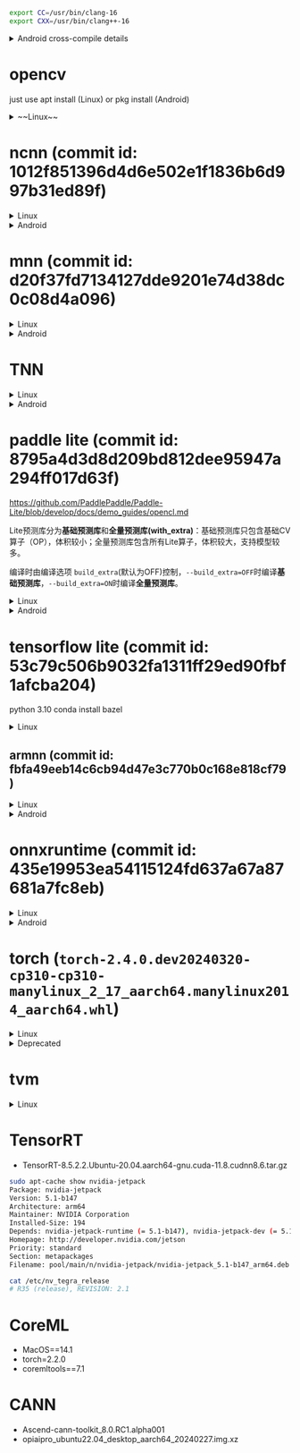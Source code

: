 ```bash
export CC=/usr/bin/clang-16
export CXX=/usr/bin/clang++-16
```

<details>
<summary>Android cross-compile details</summary>

```bash
# 6. (可选) 删除 debug 编译参数，减小二进制体积 参照 https://github.com/android/ndk/issues/243
# 用编辑器打开 $ANDROID_NDK/build/cmake/android.toolchain.cmake 删除 "-g" 这行
# 或者打开 $ANDROID_NDK/build/cmake/android-legacy.toolchain.cmake (Android NDK r23c及以上版本) 执行同样的操作
list(APPEND ANDROID_COMPILER_FLAGS
  -g
  -DANDROID
  ...
```
</details>

# opencv

just use apt install (Linux) or pkg install (Android)

<details>
<summary>~~Linux~~</summary>

- [OpenCV Basics - Others](https://wykvictor.github.io/2018/08/01/OpenCV-6.html)
- [rebuild your opencv4 from source with "add_definitions(-D_GLIBCXX_USE_CXX11_ABI=0)", have fun.](https://github.com/opencv/opencv/issues/13000#issuecomment-452150611)

```bash
git clone https://github.com/opencv/opencv.git --depth=1
cd opencv
mkdir build && cd build
cmake -D CMAKE_INSTALL_PREFIX=../install ..
make install -j`nproc`
cd ../install
vim opencv4.pc
export PKG_CONFIG_PATH=/opencv/install
```

`vim CMakeLists.txt`

```diff
diff --git a/CMakeLists.txt b/CMakeLists.txt
index 40d80e1..c7019c1 100644
--- a/CMakeLists.txt
+++ b/CMakeLists.txt
@@ -554,6 +554,7 @@ if(ENABLE_IMPL_COLLECTION)
   add_definitions(-DCV_COLLECT_IMPL_DATA)
 endif()

+add_definitions(-D_GLIBCXX_USE_CXX11_ABI=0)
 if(OPENCV_DISABLE_FILESYSTEM_SUPPORT)
   add_definitions(-DOPENCV_HAVE_FILESYSTEM_SUPPORT=0)
 endif()

```

```log
# Package Information for pkg-config

Name: OpenCV
Description: Open Source Computer Vision Library
Version: 4.8.0
Libs: -L/opencv/install/lib -lopencv_imgproc -lopencv_imgcodecs -lopencv_core -lopencv_dnn
Libs.private: -ldl -lm -lpthread -lrt
Cflags: -I/opencv/install/include/opencv4
```
</details>

# ncnn (commit id: 1012f851396d4d6e502e1f1836b6d997b31ed89f)

<details>
<summary>Linux</summary>

```bash
# will use openmp lib to enable multi-threads
sudo apt install libomp-16-dev
git clone https://github.com/Tencent/ncnn.git #--depth=1
cd ncnn
#git submodule sync
git submodule update --init --recursive
mkdir -p build && cd build
export LDFLAGS="-L/usr/lib/llvm-16/lib"
export CPPFLAGS="-I/usr/lib/llvm-16/include"
/usr/bin/cmake -D NCNN_SHARED_LIB=ON -D NCNN_VULKAN=ON .. -D CMAKE_BUILD_TYPE=Release \
-D CMAKE_INSTALL_PREFIX=../install -D NCNN_BUILD_BENCHMARK=OFF
make install -j`nproc`
```

```bash
# conda activate # use conda env
cd tools/pnnx
# pip install torch
# remove protobuf & libprotobuf package
mkdir build && cd build
cmake ..
make -j`nproc`
```
</details>

<details>
<summary>Android</summary>

```bash
export ANDROID_NDK=$PWD/android-ndk-r22b
mkdir build && cd build
cmake -DCMAKE_TOOLCHAIN_FILE="$ANDROID_NDK/build/cmake/android.toolchain.cmake" \
    -DANDROID_ABI="arm64-v8a" \
    -DANDROID_PLATFORM=android-24 -DNCNN_VULKAN=ON .. \
    -D CMAKE_INSTALL_PREFIX=../install -D NCNN_SHARED_LIB=ON

make install -j`nproc`
```

</details>

# mnn (commit id: d20f37fd7134127dde9201e74d38dc0c08d4a096)

<details>
<summary>Linux</summary>

```bash
git clone https://github.com/alibaba/MNN.git #--depth=1
cd MNN
mkdir -p build && build
cmake -D CMAKE_BUILD_TYPE=Release -D MNN_VULKAN=ON -D MNN_OPENCL=ON .. \
-D CMAKE_INSTALL_PREFIX=../install -D MNN_SEP_BUILD=OFF -D MNN_ARM82=ON #-D MNN_OPENGL=ON
make install -j`nproc`

-D MNN_BUILD_CONVERTER=ON
-D MNN_BUILD_BENCHMARK=ON
-D MNN_BUILD_DEMO=ON
-D MNN_BUILD_QUANTOOLS=ON
```

```diff
diff --git a/CMakeLists.txt b/CMakeLists.txt
index a5b42a7..a5294ea 100644
--- a/CMakeLists.txt
+++ b/CMakeLists.txt
@@ -267,7 +267,7 @@ if(CMAKE_SYSTEM_NAME MATCHES "^Linux")
     set(CMAKE_CXX_FLAGS "${CMAKE_CXX_FLAGS} -D__STRICT_ANSI__")
     if (CMAKE_CXX_COMPILER_ID STREQUAL "Clang")
       # This is to workaround libgcc.a
-      set(CMAKE_CXX_FLAGS "${CMAKE_CXX_FLAGS} -stdlib=libc++")
+      # set(CMAKE_CXX_FLAGS "${CMAKE_CXX_FLAGS} -stdlib=libc++")
     endif()
     if(CMAKE_SYSTEM_PROCESSOR MATCHES "^armv7")
         add_definitions(-mfpu=neon)    #please define in project/cross-compile/arm.toolchain.cmake
```

```diff
diff --git a/source/backend/opencl/core/OpenCLBackend.cpp b/source/backend/opencl/core/OpenCLBackend.cpp
index 4457595..3f3ed91 100644
--- a/source/backend/opencl/core/OpenCLBackend.cpp
+++ b/source/backend/opencl/core/OpenCLBackend.cpp
@@ -467,7 +467,8 @@ Execution* OpenCLBackend::onCreate(const std::vector<Tensor*>& inputs, const std
         #endif
         return NULL;
     }
-    if (iter == creators->end()) {
+    // if (op->type() == 77) printf("op 77\n");
+    if (iter == creators->end() || mPrecision != BackendConfig::Precision_High && op->type() == 77) {
         mDevideOpRecord = true;
         #ifdef OPENCL_FALLBACK_LOG
         if (nullptr != op->name()) {
```

</details>

<details>
<summary>Android</summary>

```bash
## way 1: native build
#pkg install mesa-dev # for opengl
cmake -D CMAKE_BUILD_TYPE=Release -D MNN_USE_LOGCAT=false -D MNN_VULKAN=ON -D MNN_OPENCL=ON .. \
-D CMAKE_INSTALL_PREFIX=../install -DMNN_BUILD_FOR_ANDROID_COMMAND=true -DNATIVE_LIBRARY_OUTPUT=. -DNATIVE_INCLUDE_OUTPUT=.  -D MNN_SEP_BUILD=OFF -D MNN_ARM82=ON #-D MNN_OPENGL=ON
make install -j`nproc`
## way 2: cross build
cd project/android
vim build_64.sh
#######################################################
#!/bin/bash
cmake ../../../ \
-DCMAKE_TOOLCHAIN_FILE=$ANDROID_NDK/build/cmake/android.toolchain.cmake \
-DCMAKE_BUILD_TYPE=Release \
-DANDROID_ABI="arm64-v8a" \
-DMNN_USE_LOGCAT=false \
-DANDROID_PLATFORM=android-24  \
-DMNN_BUILD_FOR_ANDROID_COMMAND=true \
-D MNN_OPENCL=ON -D MNN_VULKAN=ON -D MNN_ARM82=ON -D MNN_NNAPI=ON\
-D MNN_SEP_BUILD=OFF -D CMAKE_INSTALL_PREFIX=../install \
-DNATIVE_LIBRARY_OUTPUT=. -DNATIVE_INCLUDE_OUTPUT=.

-D MNN_BUILD_BENCHMARK=ON

make install -j32
#######################################################
export ANDROID_NDK=<prefix>/android-ndk-r22b
mkdir build && cd build && ../build_64.sh
```
</details>

# TNN

<details>
<summary>Linux</summary>

```bash
git clone https://github.com/Tencent/TNN.git # --depth=1

sudo apt install protobuf-compiler
sudo apt install libprotoc-dev
sudo apt install libomp-16-dev # also for runtime
export LDFLAGS="-L/usr/lib/llvm-16/lib"
export CPPFLAGS="-I/usr/lib/llvm-16/include"
# see https://github.com/YingkunZhou/EdgeTransformerPerf/wiki/tnn for more details
mkdir -p build && cd build
cmake -D CMAKE_BUILD_TYPE=Release \
-D CMAKE_SYSTEM_NAME=Linux \
-D CMAKE_C_COMPILER=clang-16 \
-D CMAKE_CXX_COMPILER=clang++-16 \
-D TNN_ARM_ENABLE=ON \
-D TNN_ARM82_ENABLE=ON \
-D TNN_TEST_ENABLE=ON \
-D TNN_CPU_ENABLE=ON \
-D TNN_RK_NPU_ENABLE=OFF \
-D TNN_OPENMP_ENABLE=ON \
-D TNN_OPENCL_ENABLE=ON \
-D CMAKE_SYSTEM_PROCESSOR=aarch64 \
-D CMAKE_INSTALL_PREFIX=../install \
-D TNN_BUILD_SHARED=ON .. \
# -D TNN_CUDA_ENABLE=ON -D TNN_TENSORRT_ENABLE=ON

make -j`nproc`

mkdir -p ../install/include && mkdir -p ../install/lib
cp -a libTNN.so* ../install/lib
cp -r ../include/tnn ../install/include
---

cd TNN/tools/convert2tnn
./build.sh
```

```diff
diff --git a/source/tnn/device/cuda/CMakeLists.txt b/source/tnn/device/cuda/CMakeLists.txt
index 03dc534..9be59fb 100644
--- a/source/tnn/device/cuda/CMakeLists.txt
+++ b/source/tnn/device/cuda/CMakeLists.txt
@@ -16,6 +16,7 @@ include_directories($ENV{CUDNN_ROOT_DIR}/include)

 set(TARGET_ARCH "-gencode arch=compute_75,code=sm_75 \
                  -gencode arch=compute_70,code=sm_70 \
+                 -gencode arch=compute_87,code=sm_87 \
                  -gencode arch=compute_61,code=sm_61 \
                  -gencode arch=compute_60,code=sm_60 \
                  -gencode arch=compute_53,code=sm_53")
diff --git a/source/tnn/utils/data_type_utils.cc b/source/tnn/utils/data_type_utils.cc
index 1b11af6..febf16f 100644
--- a/source/tnn/utils/data_type_utils.cc
+++ b/source/tnn/utils/data_type_utils.cc
@@ -15,6 +15,7 @@
 #include "tnn/utils/data_type_utils.h"
 #include <limits.h>
 #include "tnn/core/macro.h"
+#include <cstdint>

 namespace TNN_NS {


```

```diff
diff --git a/third_party/flatbuffers/src/idl_gen_rust.cpp b/third_party/flatbuffers/src/idl_gen_rust.cpp
index 455780cd..6082a02a 100644
--- a/third_party/flatbuffers/src/idl_gen_rust.cpp
+++ b/third_party/flatbuffers/src/idl_gen_rust.cpp
@@ -496,7 +496,6 @@ class RustGenerator : public BaseGenerator {
     // example: f(A, D::E)          -> super::D::E
     // does not include leaf object (typically a struct type).

-    size_t i = 0;
     std::stringstream stream;

     auto s = src->components.begin();
@@ -507,7 +506,6 @@ class RustGenerator : public BaseGenerator {
       if (*s != *d) { break; }
       ++s;
       ++d;
-      ++i;
     }

     for (; s != src->components.end(); ++s) { stream << "super::"; }
diff --git a/tools/converter/source/onnx/onnx_utils.h b/tools/converter/source/onnx/onnx_utils.h
index 27f42bed..403960eb 100644
--- a/tools/converter/source/onnx/onnx_utils.h
+++ b/tools/converter/source/onnx/onnx_utils.h
@@ -17,6 +17,7 @@

 #include <cassert>
 #include <vector>
+#include <cmath>

 #include "onnx.pb.h"
 #include "onnx_proxy_graph.h"
diff --git a/tools/dynamic_range_quantization/utils.h b/tools/dynamic_range_quantization/utils.h
index 3de8d35d..0574b318 100644
--- a/tools/dynamic_range_quantization/utils.h
+++ b/tools/dynamic_range_quantization/utils.h
@@ -13,6 +13,7 @@
 // specific language governing permissions and limitations under the License.
 #include "tnn/core/macro.h"
 #include "tnn/interpreter/raw_buffer.h"
+#include <cmath>

 namespace TNN_NS {

diff --git a/tools/onnx2tnn/src/core/onnx_fuse/onnx2tnn_fuse_gelu.cc b/tools/onnx2tnn/src/core/onnx_fuse/onnx2tnn_fuse_gelu.cc
index 04f888eb..b3716387 100644
--- a/tools/onnx2tnn/src/core/onnx_fuse/onnx2tnn_fuse_gelu.cc
+++ b/tools/onnx2tnn/src/core/onnx_fuse/onnx2tnn_fuse_gelu.cc
@@ -13,6 +13,7 @@
 // specific language governing permissions and limitations under the License.

 #include <algorithm>
+#include <cmath>

 #include "onnx2tnn.h"

```
</details>

<details>
<summary>Android</summary>

```bash
mkdir build && cd build
cmake \
-D CMAKE_TOOLCHAIN_FILE=$ANDROID_NDK/build/cmake/android.toolchain.cmake \
-D ANDROID_ABI="arm64-v8a" \
-D ANDROID_PLATFORM=android-24 \
-D BUILD_FOR_ANDROID_COMMAND=true \
-D TNN_ARM_ENABLE=ON \
-D TNN_ARM82_ENABLE=ON \
-D TNN_TEST_ENABLE=ON \
-D TNN_CPU_ENABLE=ON \
-D TNN_RK_NPU_ENABLE=OFF \
-D TNN_OPENMP_ENABLE=ON \
-D TNN_OPENCL_ENABLE=ON \
-D CMAKE_SYSTEM_PROCESSOR=aarch64 \
-D CMAKE_INSTALL_PREFIX=../install \
-D TNN_BUILD_SHARED=ON ..

make -j`nproc`

mkdir -p ../install/include && mkdir -p ../install/lib
cp -a libTNN.so* ../install/lib
cp -r ../include/tnn ../install/include
```
</details>

# paddle lite (commit id: 8795a4d3d8d209bd812dee95947a294ff017d63f)

https://github.com/PaddlePaddle/Paddle-Lite/blob/develop/docs/demo_guides/opencl.md

Lite预测库分为**基础预测库**和**全量预测库(with_extra)**：基础预测库只包含基础CV算子（OP），体积较小；全量预测库包含所有Lite算子，体积较大，支持模型较多。

编译时由编译选项 `build_extra`(默认为OFF)控制，`--build_extra=OFF`时编译**基础预测库**，`--build_extra=ON`时编译**全量预测库**。

<details>
<summary>Linux</summary>

build_linux.sh: NUM_PROC=32

```bash
git clone https://github.com/PaddlePaddle/Paddle-Lite.git #--depth=1
cd Paddle-Lite
./lite/tools/build_linux.sh --arch=armv8 --with_extra=ON --toolchain=clang \
--with_exception=ON --with_opencl=ON --with_arm82_fp16=ON
### for cortex-a73 and below
./lite/tools/build_linux.sh --arch=armv8 --with_extra=ON --toolchain=clang \
--with_exception=ON --with_opencl=ON #--with_arm82_fp16=ON
```

```diff
--- a/lite/tools/build_linux.sh
+++ b/lite/tools/build_linux.sh
@@ -344,9 +344,6 @@ function make_publish_so {
         build_dir=${build_dir}.kunlunxin_xpu
     fi

-    if [ -d $build_dir ]; then
-        rm -rf $build_dir
-    fi
     mkdir -p $build_dir
     cd $build_dir
```

[how to convert model](https://github.com/YingkunZhou/EdgeTransformerPerf/wiki/paddlelite#how-to-convert-model)

```bash
./lite/tools/build.sh build_optimize_tool
```

```diff
diff --git a/src/google/protobuf/compiler/java/java_file.cc b/src/google/protobuf/compiler/java/java_file.cc
index 3cbc530eb..0eb0da19a 100644
--- a/src/google/protobuf/compiler/java/java_file.cc
+++ b/src/google/protobuf/compiler/java/java_file.cc
@@ -65,7 +65,7 @@ namespace java {
 namespace {

 struct FieldDescriptorCompare {
-  bool operator ()(const FieldDescriptor* f1, const FieldDescriptor* f2) {
+  bool operator ()(const FieldDescriptor* f1, const FieldDescriptor* f2) const {
     if(f1 == NULL) {
       return false;
     }
```

</details>

<details>
<summary>Android</summary>

```bash
export NDK_ROOT=$PWD/android-ndk-r22b
./lite/tools/build_android.sh --arch=armv8 --with_extra=ON --toolchain=clang \
--with_exception=ON --with_opencl=ON --with_java=OFF --android_api_level=24 --with_arm82_fp16=ON
```

build_android.sh: NUM_PROC=32

</details>

# tensorflow lite (commit id: 53c79c506b9032fa1311ff29ed90fbf1afcba204)

python 3.10 conda install bazel

<details>
<summary>Linux</summary>

```bash
# use conda in order to use bazel. By the way, I dislike bazel
conda activate
conda install bazel==6.3.0 --yes
git clone https://github.com/google/flatbuffers.git #--depth=1
git clone https://github.com/tensorflow/tensorflow.git #--depth=1
export BASEDIR=$PWD
cd tensorflow
./configure
# choose clang, and use -O3 option
bazel build --verbose_failures -c opt //tensorflow/lite:tensorflowlite --define tflite_with_xnnpack=true --define tflite_with_xnnpack_qs8=true # --jobs 8 #--define xnn_enable_qs8=true
bazel build --verbose_failures -c opt --config=monolithic tensorflow/lite/delegates/flex:tensorflowlite_flex --define tflite_with_xnnpack=true --define tflite_with_xnnpack_qs8=true # --jobs 8

mkdir -p install/include/tensorflow
cp -r tensorflow/lite install/include/tensorflow
cp -r tensorflow/core install/include/tensorflow # for armnn
cp -r $BASEDIR/flatbuffers/include/flatbuffers install/include
mkdir -p install/include/armnn
cp -r $BASEDIR/armnn/include  install/include/armnn
cp -r $BASEDIR/armnn/delegate install/include/armnn
find install/include/ ! \( -name '*.h*' \) -type f -exec rm -f {} +

mkdir -p install/lib
cp bazel-bin/tensorflow/lite/libtensorflowlite.so install/lib
cp bazel-bin/tensorflow/lite/delegates/flex/libtensorflowlite_flex.so install/lib
#armnn
cp bazel-bin/libtensorflow_lite_all.so  install/lib
cp -a $BASEDIR/armnn/build/libarmnn.so* install/lib
cp -a $BASEDIR/armnn/build/delegate/libarmnnDelegate.so*  install/lib
#flatbuffer
cp -a $BASEDIR/flatbuffers/install/lib/libflatbuffers.so* install/lib

## gpu support
# sudo apt install libgles2-mesa-dev libegl1-mesa-dev xorg-dev
bazel build -s -c opt --copt -DMESA_EGL_NO_X11_HEADERS --copt -DEGL_NO_X11 tensorflow/lite/delegates/gpu:libtensorflowlite_gpu_delegate.so
cp bazel-bin/tensorflow/lite/delegates/gpu/libtensorflowlite_gpu_delegate.so install/lib

## optional
bazel build -c opt --config=monolithic tensorflow/lite/tools/benchmark:benchmark_model_plus_flex --jobs 8
mkdir -p install/bin
cp bazel-bin/tensorflow/lite/tools/benchmark/benchmark_model_plus_flex install/bin
```

</details>

## armnn (commit id: fbfa49eeb14c6cb94d47e3c770b0c168e818cf79)

<details>
<summary>Linux</summary>

```log
vim BUILD

cc_binary(
     name = "libtensorflow_lite_all.so",
     linkshared = 1,
     deps = [
         "//tensorflow/lite:framework",
         "//tensorflow/lite/kernels:builtin_ops",
     ],
)
```

```bash
bazel build --config=opt --config=monolithic --strip=always libtensorflow_lite_all.so
cd $BASEDIR/flatbuffers
mkdir build && cd build
cmake .. -D CMAKE_INSTALL_PREFIX=../install -D FLATBUFFERS_BUILD_SHAREDLIB=ON
make install -j32
cd $BASEDIR
git clone https://review.mlplatform.org/ml/ComputeLibrary #--depth=1
cd ComputeLibrary/
# git checkout <tag_name> # e.g. v20.11
# The machine used for this guide only has a Neon CPU which is why I only have "neon=1" but if
# your machine has an arm Gpu you can enable that by adding `opencl=1 embed_kernels=1 to the command below
scons arch=arm64-v8a neon=1 extra_cxx_flags="-fPIC" benchmark_tests=0 validation_tests=0 -j 32
scons arch=arm64-v8.2-a neon=1 extra_cxx_flags="-fPIC" benchmark_tests=0 validation_tests=0 -j 32
scons arch=arm64-v8a neon=1 opencl=1 embed_kernels=1 extra_cxx_flags="-fPIC" benchmark_tests=0 validation_tests=0 -j 32
scons arch=arm64-v8.2-a neon=1 opencl=1 embed_kernels=1 extra_cxx_flags="-fPIC" benchmark_tests=0 validation_tests=0 -j 32
```

Here we use arm linux env natively.

```diff
--- a/SConstruct
+++ b/SConstruct
@@ -373,7 +373,7 @@ else: # NONE "multi_isa" builds
-if 'x86' not in env['arch']:
+if 'arm' not in env['arch']:
     if env['estate'] == '32':
         if env['os'] == 'linux':
             auto_toolchain_prefix = "arm-linux-gnueabihf-" if 'v7' in env['arch'] else "armv8l-linux-gnueabihf-"
```

```bash
conda activate # bazel env will give java support!
cd $BASEDIR
git clone "https://review.mlplatform.org/ml/armnn" --depth=1
cd armnn
# git checkout <branch_name> # e.g. branches/armnn_20_11
mkdir build && cd build
# if you've got an arm Gpu add `-DARMCOMPUTECL=1` to the command below
cmake .. -DARMCOMPUTE_ROOT=$BASEDIR/ComputeLibrary \
         -DBUILD_UNIT_TESTS=0 \
         -DBUILD_ARMNN_TFLITE_DELEGATE=1 \
         -DTENSORFLOW_ROOT=$BASEDIR/tensorflow \
         -DTFLITE_LIB_ROOT=$BASEDIR/tensorflow/bazel-bin \
         -DFLATBUFFERS_ROOT=$BASEDIR/flatbuffers/install \
         -DCMAKE_CXX_FLAGS="-Wno-error=missing-field-initializers -Wno-error=deprecated-declarations" \
         -DARMCOMPUTENEON=1 -DARMCOMPUTECL=1
make -j32
```

</details>


<details>
<summary>Android</summary>

For armnn, pre-download all repos latest

```diff
diff --git a/scripts/build_android_ndk_guide.sh b/scripts/build_android_ndk_guide.sh
index a364d4d..d260528 100755
--- a/scripts/build_android_ndk_guide.sh
+++ b/scripts/build_android_ndk_guide.sh
@@ -110,14 +110,14 @@ function GetAndBuildCmake319 {
 function GetAndBuildFlatbuffers {
     cd $WORKING_DIR

-    if [[ ! -d flatbuffers-23.5.26 ]]; then
+    if [[ ! -d flatbuffers ]]; then
         echo "+++ Getting Flatbuffers"
         wget https://github.com/google/flatbuffers/archive/v23.5.26.tar.gz
         tar xf v23.5.26.tar.gz
     fi
     #Build FlatBuffers
     echo "+++ Building x86 Flatbuffers library"
-    cd $WORKING_DIR/flatbuffers-23.5.26
+    cd $WORKING_DIR/flatbuffers

     rm -f CMakeCache.txt

@@ -135,7 +135,7 @@ function GetAndBuildFlatbuffers {
     make all install -j16

     echo "+++ Building Android Flatbuffers library"
-    cd $WORKING_DIR/flatbuffers-23.5.26
+    cd $WORKING_DIR/flatbuffers

     rm -f CMakeCache.txt

@@ -211,7 +211,7 @@ function GetAndBuildComputeLibrary {
     cd $WORKING_DIR/ComputeLibrary

     echo "+++ Building Compute Library"
-    scons toolchain_prefix=llvm- compiler_prefix=aarch64-linux-android$ANDROID_API- arch=arm64-v8a neon=$ACL_NEON opencl=$ACL_CL embed_kernels=$ACL_CL extra_cxx_flags="-fPIC" \
+    scons toolchain_prefix=llvm- compiler_prefix=aarch64-linux-android$ANDROID_API- arch=arm64-v8.2-a neon=$ACL_NEON opencl=$ACL_CL embed_kernels=$ACL_CL extra_cxx_flags="-fPIC" \
     benchmark_tests=0 validation_tests=0 os=android -j16
 }

```

```bash
./armnn/scripts/build_android_ndk_guide.sh
```

For tflite

```bash
# prepare ndk
wget https://dl.google.com/android/repository/android-ndk-r25-linux.zip
unzip android-ndk-r25-linux.zip
wget https://mirrors.cloud.tencent.com/AndroidSDK/commandlinetools-linux-8512546_latest.zip
unzip commandlinetools-linux-8512546_latest.zip
mkdir android-sdk && cd android-sdk
mkdir cmdline-tools
mv ../cmdline-tools/ cmdline-tools/latest
./cmdline-tools/latest/bin/sdkmanager "platform-tools" "platforms;android-33" "build-tools;34.0.0"
# prepare sdk
cd tensorflow
./configure
# compiler use gcc, if use clang, some normal headers cannot find!!!
# api choose 30

## build xnnpack
bazel build --verbose_failures -c opt --config=android_arm64 //tensorflow/lite:tensorflowlite --define tflite_with_xnnpack=true --define tflite_with_xnnpack_qs8=true
bazel build --verbose_failures -c opt --config=android_arm64 --config=monolithic tensorflow/lite/delegates/flex:tensorflowlite_flex --define tflite_with_xnnpack=true --define tflite_with_xnnpack_qs8=true

## build gpu
bazel build -c opt --config=android_arm64 tensorflow/lite/delegates/gpu:libtensorflowlite_gpu_delegate.so

## build nnapi
bazel build -c opt --config=android_arm64 //tensorflow/lite/nnapi:nnapi_util
bazel build -c opt --config=android_arm64 //tensorflow/lite/nnapi:nnapi_implementation
bazel build -c opt --config=android_arm64 //tensorflow/lite/delegates/nnapi:nnapi_delegate_no_nnapi_implementation

mkdir -p install/include/tensorflow
cp -r tensorflow/lite install/include/tensorflow
cp -r tensorflow/core install/include/tensorflow # for armnn
cp -r $BASEDIR/flatbuffers/include/flatbuffers install/include
mkdir -p install/include/armnn
cp -r $BASEDIR/armnn/include  install/include/armnn
cp -r $BASEDIR/armnn/delegate install/include/armnn
find install/include/ ! \( -name '*.h*' \) -type f -exec rm -f {} +

mkdir -p install/lib
cp bazel-bin/tensorflow/lite/libtensorflowlite.so install/lib
cp bazel-bin/tensorflow/lite/delegates/flex/libtensorflowlite_flex.so install/lib
cp bazel-bin/tensorflow/lite/delegates/gpu/libtensorflowlite_gpu_delegate.so install/lib
cp bazel-bin/tensorflow/lite/nnapi/libnnapi_implementation.so install/lib
cp bazel-bin/tensorflow/lite/nnapi/libnnapi_util.so install/lib
cp bazel-bin/tensorflow/lite/delegates/nnapi/libnnapi_delegate_no_nnapi_implementation.so install/lib

#armnn
cp -a $BASEDIR/armnn/build/libarmnn.so* install/lib
cp -a $BASEDIR/armnn/build/delegate/libarmnnDelegate.so*  install/lib

```

</details>

# onnxruntime (commit id: 435e19953ea54115124fd637a67a87681a7fc8eb)

<details>
<summary>Linux</summary>

```bash
export BASEDIR=$PWD
git clone https://github.com/microsoft/onnxruntime.git --depth=1
cd onnxruntime
#git submodule sync
git submodule update --init --recursive
./build.sh --config Release --use_xnnpack --build_shared_lib --parallel --compile_no_warning_as_error --skip_tests # --use_dnnl
cd build/Linux/Release
## TO keep the directory structure the same as github release tar pacakge
DESTDIR=../onnxruntime make install -j`nproc`
cd ../onnxruntime
mv usr/local/include/onnxruntime/ include
mv usr/local/lib .
rm -rf usr

## onednn
# cp ../../../include/onnxruntime/core/providers/dnnl/dnnl_provider_options.h include
# cp -a ../Release/dnnl/install/* .

## acl
cd $BASEDIR
git clone https://github.com/ARM-software/ComputeLibrary.git -b v23.08 --depth 1 --shallow-submodules
scons arch=arm64-v8.2-a neon=1 extra_cxx_flags="-fPIC" benchmark_tests=0 validation_tests=0 -j 32 debug=0
cd -
./build.sh --config Release --use_xnnpack --use_acl --acl_home $BASEDIR/ComputeLibrary --acl_libs $BASEDIR/ComputeLibrary/build --build_shared_lib --parallel --compile_no_warning_as_error --skip_tests
cp -a ../../../../ComputeLibrary/build/*.so lib
cp ../../../include/onnxruntime/core/providers/acl/acl_provider_factory.h include
```

```diff
diff --git a/cmake/CMakeLists.txt b/cmake/CMakeLists.txt
index 34e7687..282123a 100644
--- a/cmake/CMakeLists.txt
+++ b/cmake/CMakeLists.txt
@@ -1134,18 +1134,13 @@ if (onnxruntime_USE_ACL OR onnxruntime_USE_ACL_1902 OR onnxruntime_USE_ACL_1905
         IMPORTED_NO_SONAME 1
         IMPORTED_LOCATION "${onnxruntime_ACL_LIBS}/libarm_compute.so")

-    add_library(arm_compute_core SHARED IMPORTED)
-    set_target_properties(arm_compute_core PROPERTIES
-        IMPORTED_NO_SONAME 1
-        IMPORTED_LOCATION "${onnxruntime_ACL_LIBS}/libarm_compute_core.so")
-
     add_library(arm_compute_graph SHARED IMPORTED)
     set_target_properties(arm_compute_graph PROPERTIES
         IMPORTED_NO_SONAME 1
         IMPORTED_LOCATION "${onnxruntime_ACL_LIBS}/libarm_compute_graph.so")
   endif()

-  list(APPEND onnxruntime_EXTERNAL_LIBRARIES arm_compute arm_compute_core arm_compute_graph)
+  list(APPEND onnxruntime_EXTERNAL_LIBRARIES arm_compute arm_compute_graph)

 endif()

@@ -1164,11 +1159,6 @@ if (onnxruntime_USE_ARMNN)
         IMPORTED_NO_SONAME 1
         IMPORTED_LOCATION "${onnxruntime_ACL_LIBS}/libarm_compute.so")

-    add_library(arm_compute_core SHARED IMPORTED)
-    set_target_properties(arm_compute_core PROPERTIES
-        IMPORTED_NO_SONAME 1
-        IMPORTED_LOCATION "${onnxruntime_ACL_LIBS}/libarm_compute_core.so")
-
     add_library(arm_compute_graph SHARED IMPORTED)
     set_target_properties(arm_compute_graph PROPERTIES
         IMPORTED_NO_SONAME 1
@@ -1182,7 +1172,7 @@ if (onnxruntime_USE_ARMNN)
         IMPORTED_LOCATION "${onnxruntime_ARMNN_LIBS}/libarmnn.so")
   endif()

-  list(APPEND onnxruntime_EXTERNAL_LIBRARIES armnn arm_compute arm_compute_core arm_compute_graph)
+  list(APPEND onnxruntime_EXTERNAL_LIBRARIES armnn arm_compute arm_compute_graph)
 endif()

 if (onnxruntime_USE_DNNL)
diff --git a/tools/ci_build/build.py b/tools/ci_build/build.py
index b2040b2..691b948 100644
--- a/tools/ci_build/build.py
+++ b/tools/ci_build/build.py
@@ -638,8 +638,8 @@ def parse_arguments():
     parser.add_argument(
         "--use_acl",
         nargs="?",
-        const="ACL_1905",
-        choices=["ACL_1902", "ACL_1905", "ACL_1908", "ACL_2002", "ACL_2308"],
+        const="ACL_2308",
+        choices=["ACL_2308"],
         help="Build with ACL for ARM architectures.",
     )
     parser.add_argument("--acl_home", help="Path to ACL home dir")
```

## Tensorrt

```bash
./build.sh --config Release --build_shared_lib --parallel --skip_tests --use_cuda --cuda_home /usr/local/cuda --cudnn_home /usr/local/cuda --use_tensorrt --tensorrt_home /usr/local/cuda --cmake_extra_defines onnxruntime_DISABLE_FLOAT8_TYPES=ON
```

</details>


<details>
<summary>Android</summary>

```bash
export BASEDIR=$PWD
export ANDROID_NDK=$BASEDIR/android-ndk-r26b
export ANDROID_SDK=$BASEDIR/android-sdk
cd onnxruntime
./build.sh --use_nnapi --use_xnnpack --use_acl --acl_home $BASEDIR/ComputeLibrary --acl_libs $BASEDIR/ComputeLibrary/build --use_qnn --qnn_home /opt/qcom --config Release --android --android_sdk_path $ANDROID_SDK --android_ndk_path $ANDROID_NDK --android_abi arm64-v8a --android_api 30 --build_shared_lib --parallel --compile_no_warning_as_error --skip_submodule_sync --skip_tests
cd build/Android/Release
## TO keep the directory structure the same as github release tar pacakge
DESTDIR=../onnxruntime make install -j`nproc`
cd ../onnxruntime
mv usr/local/include/onnxruntime/ include
mv usr/local/lib .
rm -rf usr
cp -a /opt/qcom/aistack/qnn/2.19.0.240124/lib/aarch64-android/* lib
cp -a ../../../../ComputeLibrary/build/*.so lib
cp ../../../include/onnxruntime/core/providers/acl/acl_provider_factory.h include
cp ../../../include/onnxruntime/core/providers/nnapi/nnapi_provider_factory.h include
```

</details>

# torch (`torch-2.4.0.dev20240320-cp310-cp310-manylinux_2_17_aarch64.manylinux2014_aarch64.whl`)

<details>
<summary>Linux</summary>

**we finally use [aarch64_ci_build.sh](https://github.com/pytorch/builder/blob/main/aarch64_linux/aarch64_ci_build.sh) methods to build pytorch**

```dockerfile
FROM ubuntu:20.04
ARG default_py_version=3.8
ENV PY_VERSION="${default_py_version}"

RUN if ! [ "$(arch)" = "aarch64" ] ; then exit 1; fi

ENV TZ=Asia/Shanghai \
    DEBIAN_FRONTEND=noninteractive

RUN apt-get -y update
RUN apt-get -y upgrade
RUN apt-get -y install \
     accountsservice apport at autoconf bc build-essential cpufrequtils curl ethtool \
     g++-10 gcc-10 gettext-base gfortran-10 git iproute2 iputils-ping lxd libbz2-dev \
     libc++-dev libcgal-dev libffi-dev libfreetype6-dev libhdf5-dev libjpeg-dev \
     liblzma-dev libncurses5-dev libncursesw5-dev libopenblas-dev libopencv-dev libpng-dev \
     libreadline-dev libsox-fmt-all libsqlite3-dev libssl-dev libxml2-dev libxslt-dev locales \
     lsb-release lvm2 moreutils net-tools open-iscsi openjdk-8-jdk openssl pciutils policykit-1 \
     python${PY_VERSION} python${PY_VERSION}-dev python${PY_VERSION}-distutils python${PY_VERSION}-venv \
     python3-pip python-openssl rsync rsyslog snapd scons sox ssh sudo time udev unzip ufw \
     uuid-runtime vim wget xz-utils zip zlib1g-dev zsh

RUN update-alternatives --install /usr/bin/gcc gcc /usr/bin/gcc-10 1 && \
    update-alternatives --install /usr/bin/g++ g++ /usr/bin/g++-10 1 && \
    update-alternatives --install /usr/bin/gfortran gfortran /usr/bin/gfortran-10 1 && \
    update-alternatives --install /usr/bin/python python /usr/bin/python3 1 && \
    update-alternatives --install /usr/bin/pip pip /usr/bin/pip3 1

WORKDIR /work
```

编译ACL需要gcc>=10，不然会报错：`fatal error: arm_sve.h: No such file or directory`

```bash
docker build . -f Dockerfile -t <image name>
# --name set container name
docker run --name pytorch --hostname pytorch -v <mount local dir>:/work -it <image name> zsh
docker start pytorch
docker exec -it pytorch zsh

export CMAKE_BUILD_PARALLEL_LEVEL=4 # set thread number to build pytorch
# https://github.com/pytorch/pytorch/issues/29327
export USE_QNNPACK=ON
export USE_PYTORCH_QNNPACK=ON
export USE_MPI=0

DESIRED_PYTHON="3.8" ./aarch64_ci_build.sh

cd /pytorch
cp /acl/build/libarm_compute.so       /pytorch/torch/lib
cp /acl/build/libarm_compute_graph.so /pytorch/torch/lib
cp /acl/build/libarm_compute_core.so  /pytorch/torch/lib
# wget http://mirror.archlinuxarm.org/aarch64/extra/ openblas-0.3.26-3-aarch64.pkg.tar.xz
tar openblas-0.3.26-3-aarch64.pkg.tar.xz
cp usr/lib/libopenblas.so.0 /pytorch/torch/lib
rm -rf usr
tar czf torch.tar.gz torch/lib/*.so* torch/include
```

google search: Didn't find engine for operation quantized::conv2d_prepack NoQEngine
- https://github.com/pytorch/pytorch/issues/29327
- https://github.com/pytorch/pytorch/issues/76755

```diff
diff --git a/aten/src/ATen/Context.cpp b/aten/src/ATen/Context.cpp
index 1ec545d..63675a5 100644
--- a/aten/src/ATen/Context.cpp
+++ b/aten/src/ATen/Context.cpp
@@ -286,7 +286,7 @@ bool Context::hasLAPACK() {
 at::QEngine Context::qEngine() const {
   static auto _quantized_engine = []() {
     at::QEngine qengine = at::kNoQEngine;
-#if defined(C10_MOBILE) && defined(USE_PYTORCH_QNNPACK)
+#if defined(USE_PYTORCH_QNNPACK)
     qengine = at::kQNNPACK;
 #endif


```

</details>


<details>
<summary>Deprecated</summary>

pytorch 实在是太TM复杂了！！！而且还强烈依赖openblas库，对性能的影响非常敏感！！！

```bash
git clone https://github.com/google/shaderc --depth=1
cd shaderc
./utils/git-sync-deps
# git clone https://github.com/KhronosGroup/glslang.git third_party/glslang
## https://github.com/KhronosGroup/glslang#2-check-out-external-projects
cd third_party/glslang
git checkout 0c400f67fcf305869c5fb113dd296eca266c9725
cd ../..
mkdir build && cd build
cmake -DCMAKE_BUILD_TYPE=Release -DCMAKE_INSTALL_PREFIX="$(pwd)/install" ..
make install -j32
```

https://github.com/conda-forge/pytorch-cpu-feedstock/blob/main/recipe/conda_build_config.yaml

-- MKL_THREADING = OMP
-- Check OMP with lib /lib/aarch64-linux-gnu/libomp.so and flags -fopenmp=libomp -v
-- MKL_THREADING = OMP
-- Check OMP with lib /lib/aarch64-linux-gnu/libomp.so and flags -fopenmp=libomp -v
-- Found OpenMP_C: -fopenmp=libomp
-- Found OpenMP_CXX: -fopenmp=libomp
-- Found OpenMP: TRUE
-- Adding OpenMP CXX_FLAGS: -fopenmp=libomp
-- Will link against OpenMP libraries: /lib/aarch64-linux-gnu/libomp.so

```bash
sudo apt install libomp-14-dev
cd /usr/lib/aarch64-linux-gnu
sudo ln -s ../llvm-14/lib/libomp.so libomp.so
# pytorch not adjust to clang-16 very much!!!
export CC=/usr/bin/clang-14
export CXX=/usr/bin/clang++-14
#if no ubuntu or no root:
#  wget https://github.com/llvm/llvm-project/releases/download/llvmorg-14.0.6/clang+llvm-14.0.6-aarch64-linux-gnu.tar.xz
#  tar xf clang+llvm-14.0.6-aarch64-linux-gnu.tar.xz
#  export CC=$PWD/clang+llvm-14.0.6-aarch64-linux-gnu/bin/clang
#  export CXX=$PWD/clang+llvm-14.0.6-aarch64-linux-gnu/bin/clang++
#  export LIBRARY_PATH=$PWD/clang+llvm-14.0.6-aarch64-linux-gnu/lib
#  export LD_LIBRARY_PATH=$PWD/clang+llvm-14.0.6-aarch64-linux-gnu/lib
conda create -n pytorch python=3.10 pip
conda activate pytorch
pip install pyyaml
pip install numpy # to enable USE_NUMPY by default
##########
# first you should know how to get pytorch easily
# conda install pytorch # will downlowd libopenblasp-r0.3.23.so which we will needed
pip install timm # will install pytorch and its dependency
##########
git clone https://github.com/pytorch/pytorch --depth=1
#git submodule sync
git submodule update --init --recursive
cd pytorch
python setup.py clean
#export PATH=$HOME/work/shaderc/build/install/bin:$PATH
#BUILD_BINARY=ON BUILD_TEST=0 USE_CUDA=0 USE_VULKAN=1 python setup.py bdist_wheel
BUILD_BINARY=ON BUILD_TEST=0 USE_CUDA=0 python setup.py bdist_wheel
```

```python
import torch
print(*torch.__config__.show().split("\n"), sep="\n")
```

note:
1. use BLAS lib will get 2x performance
2. but unfortunately, the system openblas which installed by `apt install libopenblas-dev` is buggy!!!
```bash
wget http://mirror.archlinuxarm.org/aarch64/extra/openblas-0.3.24-2-aarch64.pkg.tar.xz
tar xf openblas-0.3.24-2-aarch64.pkg.tar.xz
export LD_LIBRARY_PATH=$PWD/usr/lib
```
3. here we use libopenblas.so which contains in [torch-2.1.0.dev20230825-cp310-cp310-manylinux_2_17_aarch64.manylinux2014_aarch64.whl](https://github.com/YingkunZhou/EdgeTransformerPerf/releases/download/v0.0/torch-2.1.0.dev20230825-cp310-cp310-manylinux_2_17_aarch64.manylinux2014_aarch64.whl)

## build with ACL acc

```bash
# https://github.com/aws/aws-graviton-getting-started/blob/main/machinelearning/pytorch.md

export ACL_ROOT_DIR=$HOME/work/ComputeLibrary
export USE_MKLDNN=ON USE_MKLDNN_ACL=ON USE_CUDA=0 BUILD_TEST=0
python setup.py bdist_wheel
```
- https://github.com/aws/aws-graviton-getting-started/blob/main/machinelearning/pytorch.md
- **[the offical methods we choose](https://github.com/pytorch/builder/blob/main/aarch64_linux/build_aarch64_wheel.py)**
- https://github.com/pytorch/pytorch/issues/51039
- https://hub.docker.com/r/armswdev/pytorch-arm-neoverse
- https://github.com/pytorch/xla/blob/master/scripts/build_torch_wheels.sh
- [As for why I want to know this, I want to compile pytorch in the source code to link my self-installed ACLs and find that it is much slower than the torch installed using pip, under the same version of torch.](https://github.com/pytorch/pytorch/issues/97421)
- https://download.pytorch.org/whl/nightly/torch/


- https://github.com/ARM-software/Tool-Solutions/tree/main/docker/pytorch-aarch64
- [Docker必备六大国内镜像](https://segmentfault.com/a/1190000023117518)
https://cr.console.aliyun.com/cn-hangzhou/instances/mirrors


```json
# cat /etc/docker/daemon.json
{
    "max-concurrent-downloads": 1,
    "registry-mirrors": [
        "https://xxx.mirror.aliyuncs.com"
    ]
}
```

```bash
sudo systemctl daemon-reload
sudo systemctl restart docker
```


- [Setup the proxy for Dockerfile building](https://dev.to/zyfa/setup-the-proxy-for-dockerfile-building--4jc8)
```diff
diff --git a/docker/pytorch-aarch64/Dockerfile b/docker/pytorch-aarch64/Dockerfile
index 78334c6..5484033 100644
--- a/docker/pytorch-aarch64/Dockerfile
+++ b/docker/pytorch-aarch64/Dockerfile
@@ -25,6 +25,8 @@ ARG default_py_version=3.10
 FROM ubuntu:22.04 AS pytorch-base
 ARG default_py_version
 ENV PY_VERSION="${default_py_version}"
+ENV http_proxy http://xxx:xxx
+ENV https_proxy http://xxx:xxx

 RUN if ! [ "$(arch)" = "aarch64" ] ; then exit 1; fi

```

</details>


# tvm

<details>
<summary>Linux</summary>

### build host server runtime (we use 13700K)

- nnpack
```bash
git clone --recursive ​https://github.com/Maratyszcza/NNPACK.git
cd NNPACK
# Add PIC option in CFLAG and CXXFLAG to build NNPACK shared library
sed -i "s|gnu99|gnu99 -fPIC|g" CMakeLists.txt
sed -i "s|gnu++11|gnu++11 -fPIC|g" CMakeLists.txt
mkdir build
cd build
cmake -G Ninja -D BUILD_SHARED_LIBS=ON .. -D CMAKE_INSTALL_PREFIX=$PWD/../install -D CMAKE_INSTALL_LIBDIR=lib
ninja; ninja install
```

- tvm (version: v0.14.0)
```bash
conda create -n tvm_py39 python=3.9
conda activate tvm_py39
git clone --recursive https://github.com/apache/tvm tvm
mkdir build
cd build
export NNPACK_PATH=<location dir of nnpack>/NNPACK/install
cp ../cmake/config.cmake .
sed -i 's/set(USE_CUDA OFF)/set(USE_CUDA ON)/' config.cmake
sed -i 's/set(USE_LLVM OFF)/set(USE_LLVM ON)/' config.cmake
sed -i 's/set(USE_NNPACK OFF)/set(USE_NNPACK ON)/' config.cmake
cmake .. -G Ninja -D NNPACK_PATH=$NNPACK_PATH
ninja
```

### begin to compile and tune models

```bash
export TVM_HOME=<...>
export YTHONPATH=$TVM_HOME/python
python -m tvm.exec.rpc_tracker --host=0.0.0.0 --port=9190
###------------------------setting in remote edge devices
export TVM_NUM_THREADS=1
export PYTHONPATH=~/work/tvm/python
taskset -c 5 python -m tvm.exec.rpc_server --tracker=192.168.3.170:9190 --key=<the device name like:orpi5b>
###------------------------query in host server
python -m tvm.exec.query_rpc_tracker --host=0.0.0.0  --port 9190
```

```python
dev=["orpi5b", "m1", "vim3l"]
model=['efficientformerv2_s0', 'SwiftFormer_XS', 'edgenext_xx_small', 'mobilevitv2_050', 'mobilevit_xx_small', 'LeViT_128S']
data_precision=["fp16", "fp32"]
tune_method=["AutoTVM","AutoScheduler", "None"]:
backend=["cpu", "opencl", "vulkan"]:
cmd = f"python3 python/convert.py --tvm_dev {dev} --only-convert {model} --tvm_data_precision {data_precision} --tvm_tune_method {tune_method} --tvm_backend {backend}"
import subprocess
subprocess.run(cmd, shell=True)
```

### begin to upload and test models

- upload tvm tar.so shared lib to remote edge devices and do initial benchmarking use the function tvm provided

```python
# the seperate parameters keep the same as compiling and tuning stage
cmd = f"python3 python/tvm-perf.py --tvm_dev {dev} --only-test {model} --tvm_data_precision {data_precision} --tvm_tune_method {tune_method} --tvm_backend {backend}"
```

build device client runtime

```bash
git clone --recursive https://github.com/apache/tvm tvm
cd tvm
# if want to use opencl
sed -i "s/USE_OPENCL OFF/USE_OPENCL ON/" cmake/config.cmake
mkdir build
cp cmake/config.cmake build
cd build
cmake ..
make runtime -j`nproc`
mkdir ../install
cd ../install
cp -r ../include .
cp -r ../3rdparty/dlpack/include/dlpack include
cp -r ../3rdparty/dmlc-core/include/dmlc include
mkdir lib
cp ../build/libtvm_runtime.so lib
cd ../..
tar czf tvm.tar.gz tvm/install
# and then copy tvm.tar.gz the the test machine EdgeTransformerPerf/.libs folder, and `tar xf` to set the tvm runtime
```

</details>

# TensorRT

- TensorRT-8.5.2.2.Ubuntu-20.04.aarch64-gnu.cuda-11.8.cudnn8.6.tar.gz
```bash
sudo apt-cache show nvidia-jetpack
Package: nvidia-jetpack
Version: 5.1-b147
Architecture: arm64
Maintainer: NVIDIA Corporation
Installed-Size: 194
Depends: nvidia-jetpack-runtime (= 5.1-b147), nvidia-jetpack-dev (= 5.1-b147)
Homepage: http://developer.nvidia.com/jetson
Priority: standard
Section: metapackages
Filename: pool/main/n/nvidia-jetpack/nvidia-jetpack_5.1-b147_arm64.deb

cat /etc/nv_tegra_release
# R35 (release), REVISION: 2.1
```

# CoreML

- MacOS==14.1
- torch=2.2.0
- coremltools==7.1

# CANN

- Ascend-cann-toolkit_8.0.RC1.alpha001
- opiaipro_ubuntu22.04_desktop_aarch64_20240227.img.xz